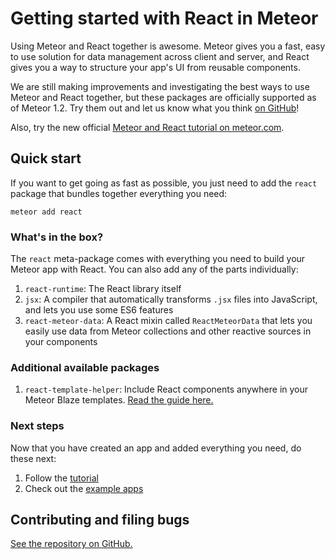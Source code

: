 <h1>Getting started with React in Meteor</h1>

Using Meteor and React together is awesome. Meteor gives you a fast, easy to use solution
for data management across client and server, and React gives you a way to structure your app's UI from reusable components.

We are still making improvements and investigating the best ways to use Meteor and React together, but these packages are officially supported as of Meteor 1.2. Try them out and let us know what you think [on GitHub](https://github.com/meteor/react-packages/issues)!

Also, try the new official [Meteor and React tutorial on meteor.com](https://www.meteor.com/tutorials/react/creating-an-app).

## Quick start

If you want to get going as fast as possible, you just need to add the `react` package that bundles together everything you need:

```
meteor add react
```

### What's in the box?

The `react` meta-package comes with everything you need to build your Meteor app with React. You can also add any of the parts individually:

1. `react-runtime`: The React library itself
2. `jsx`: A compiler that automatically transforms `.jsx` files into JavaScript, and lets you use some ES6 features
3. `react-meteor-data`: A React mixin called `ReactMeteorData` that lets you easily use data from Meteor collections and other reactive sources in your components

### Additional available packages

1. `react-template-helper`: Include React components anywhere in your Meteor Blaze templates. [Read the guide here.](react-template-helper.md)

### Next steps

Now that you have created an app and added everything you need, do these next:

1. Follow the [tutorial](tutorial.md)
2. Check out the [example apps](https://github.com/meteor/react-packages/tree/master/examples)

## Contributing and filing bugs

[See the repository on GitHub.](https://github.com/meteor/react-packages)
